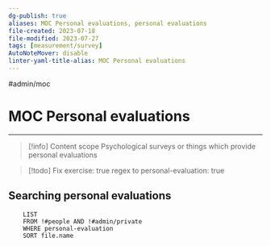 ```yaml
---
dg-publish: true
aliases: MOC Personal evaluations, personal evaluations
file-created: 2023-07-18
file-modified: 2023-07-27
tags: [measurement/survey]
AutoNoteMover: disable
linter-yaml-title-alias: MOC Personal evaluations
---
```


#admin/moc

# MOC Personal evaluations

---

> [!info] Content scope
> Psychological surveys or things which provide personal evaluations

> [!todo] Fix exercise: true regex to personal-evaluation: true

## Searching personal evaluations

```dataview
	LIST
	FROM !#people AND !#admin/private
	WHERE personal-evaluation
	SORT file.name
```
